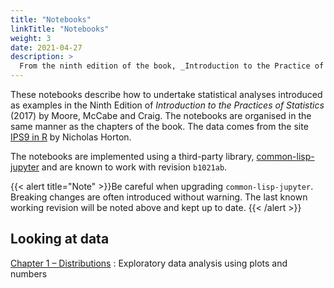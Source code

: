 ```yaml
---
title: "Notebooks"
linkTitle: "Notebooks"
weight: 3
date: 2021-04-27
description: >
  From the ninth edition of the book, _Introduction to the Practice of Statistics_
---
```


These notebooks describe how to undertake statistical analyses introduced as examples in the Ninth Edition of _Introduction to the Practices of Statistics_ (2017) by Moore, McCabe and Craig.  The notebooks are organised in the same manner as the chapters of the book.  The data comes from the site [IPS9 in R](https://nhorton.people.amherst.edu/ips9/) by Nicholas Horton.

The notebooks are implemented using a third-party library,
[common-lisp-jupyter](https://github.com/yitzchak/common-lisp-jupyter)
and are known to work with revision `b1021ab`.

{{< alert title="Note" >}}Be careful when upgrading `common-lisp-jupyter`.  Breaking changes are often introduced without warning.  The last known working revision will be noted above and kept up to date.
{{< /alert >}}


## Looking at data

[Chapter 1 &ndash; Distributions](https://github.com/Lisp-Stat/IPS/blob/master/notebooks/Part%20I/01%20-%20Distributions.ipynb)
	: Exploratory data analysis using plots and numbers

